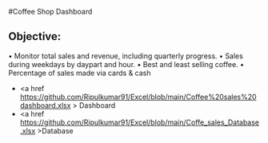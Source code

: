 #Coffee Shop Dashboard

## Objective:

•	Monitor total sales and revenue, including quarterly progress.
•	Sales during weekdays by daypart and hour.
•	Best and least selling coffee.
•	Percentage of sales made via cards & cash

- <a href https://github.com/Ripulkumar91/Excel/blob/main/Coffee%20sales%20dashboard.xlsx > Dashboard
- <a href https://github.com/Ripulkumar91/Excel/blob/main/Coffe_sales_Database.xlsx >Database
